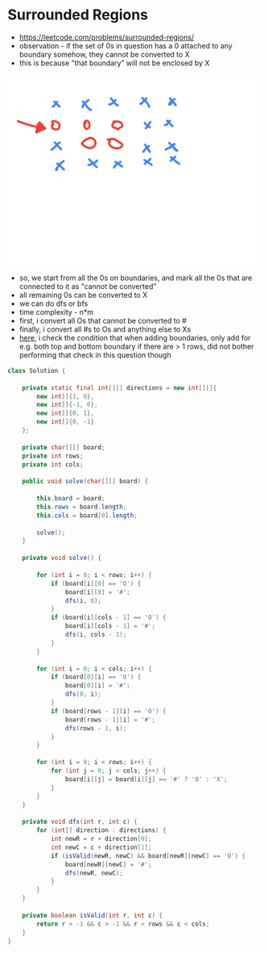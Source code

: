 # Surrounded Regions

- https://leetcode.com/problems/surrounded-regions/
- observation - if the set of 0s in question has a 0 attached to any boundary somehow, they cannot be converted to X
- this is because "that boundary" will not be enclosed by X

![surrounded observation](./surrounded-observation.png)

- so, we start from all the 0s on boundaries, and mark all the 0s that are connected to it as "cannot be converted"
- all remaining 0s can be converted to X
- we can do dfs or bfs
- time complexity - n*m
- first, i convert all Os that cannot be converted to #
- finally, i convert all #s to Os and anything else to Xs
- [here](./Number%20of%20Enclaves.md), i check the condition that when adding boundaries, only add for e.g. both top and bottom boundary if there are > 1 rows, did not bother performing that check in this question though

```java
class Solution {

    private static final int[][] directions = new int[][]{
        new int[]{1, 0},
        new int[]{-1, 0},
        new int[]{0, 1},
        new int[]{0, -1}
    };

    private char[][] board;
    private int rows;
    private int cols;

    public void solve(char[][] board) {

        this.board = board;
        this.rows = board.length;
        this.cols = board[0].length;

        solve();
    }

    private void solve() {
        
        for (int i = 0; i < rows; i++) {
            if (board[i][0] == 'O') {
                board[i][0] = '#';
                dfs(i, 0);
            }
            if (board[i][cols - 1] == 'O') {
                board[i][cols - 1] = '#';
                dfs(i, cols - 1);
            }
        }

        for (int i = 0; i < cols; i++) {
            if (board[0][i] == 'O') {
                board[0][i] = '#';
                dfs(0, i);
            }
            if (board[rows - 1][i] == 'O') {
                board[rows - 1][i] = '#';
                dfs(rows - 1, i);
            }
        }

        for (int i = 0; i < rows; i++) {
            for (int j = 0; j < cols; j++) {
                board[i][j] = board[i][j] == '#' ? 'O' : 'X';
            }
        }
    }

    private void dfs(int r, int c) {
        for (int[] direction : directions) {
            int newR = r + direction[0];
            int newC = c + direction[1];
            if (isValid(newR, newC) && board[newR][newC] == 'O') {
                board[newR][newC] = '#';
                dfs(newR, newC);
            }
        }
    }

    private boolean isValid(int r, int c) {
        return r > -1 && c > -1 && r < rows && c < cols;
    }
}
```
